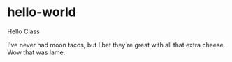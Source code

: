 # hello-world

Hello Class

I've never had moon tacos, but I bet they're great with all that extra cheese.
Wow that was lame.
